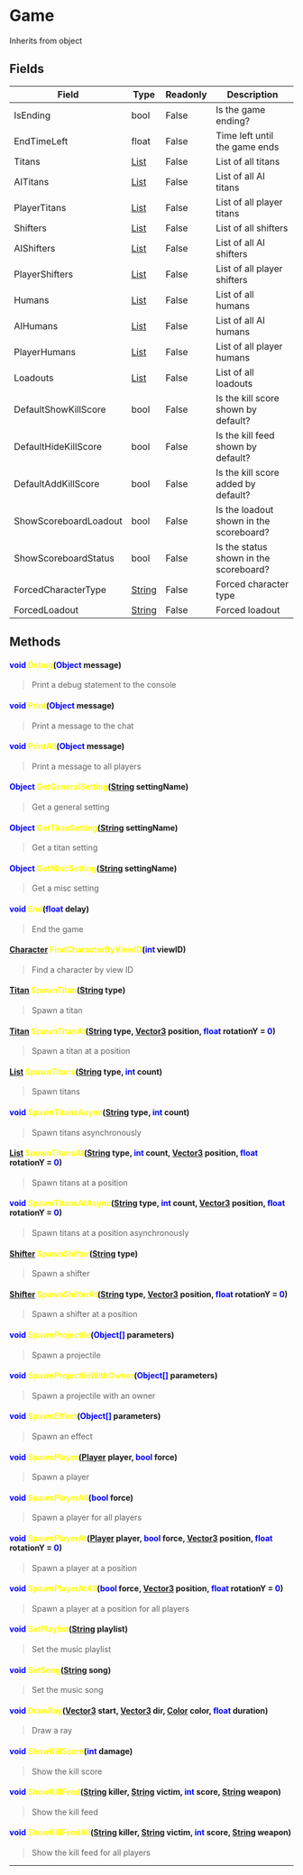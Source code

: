 # Game
Inherits from object
## Fields
|Field|Type|Readonly|Description|
|---|---|---|---|
|IsEnding|bool|False|Is the game ending?|
|EndTimeLeft|float|False|Time left until the game ends|
|Titans|[List](../objects/List.md)|False|List of all titans|
|AITitans|[List](../objects/List.md)|False|List of all AI titans|
|PlayerTitans|[List](../objects/List.md)|False|List of all player titans|
|Shifters|[List](../objects/List.md)|False|List of all shifters|
|AIShifters|[List](../objects/List.md)|False|List of all AI shifters|
|PlayerShifters|[List](../objects/List.md)|False|List of all player shifters|
|Humans|[List](../objects/List.md)|False|List of all humans|
|AIHumans|[List](../objects/List.md)|False|List of all AI humans|
|PlayerHumans|[List](../objects/List.md)|False|List of all player humans|
|Loadouts|[List](../objects/List.md)|False|List of all loadouts|
|DefaultShowKillScore|bool|False|Is the kill score shown by default?|
|DefaultHideKillScore|bool|False|Is the kill feed shown by default?|
|DefaultAddKillScore|bool|False|Is the kill score added by default?|
|ShowScoreboardLoadout|bool|False|Is the loadout shown in the scoreboard?|
|ShowScoreboardStatus|bool|False|Is the status shown in the scoreboard?|
|ForcedCharacterType|[String](../static/String.md)|False|Forced character type|
|ForcedLoadout|[String](../static/String.md)|False|Forced loadout|
## Methods
#### <span style="color:blue;">void</span> <span style="color:yellow;">Debug</span>(<span style="color:blue;">Object</span> message)
> Print a debug statement to the console
#### <span style="color:blue;">void</span> <span style="color:yellow;">Print</span>(<span style="color:blue;">Object</span> message)
> Print a message to the chat
#### <span style="color:blue;">void</span> <span style="color:yellow;">PrintAll</span>(<span style="color:blue;">Object</span> message)
> Print a message to all players
#### <span style="color:blue;">Object</span> <span style="color:yellow;">GetGeneralSetting</span>(<span style="color:blue;">[String](../static/String.md)</span> settingName)
> Get a general setting
#### <span style="color:blue;">Object</span> <span style="color:yellow;">GetTitanSetting</span>(<span style="color:blue;">[String](../static/String.md)</span> settingName)
> Get a titan setting
#### <span style="color:blue;">Object</span> <span style="color:yellow;">GetMiscSetting</span>(<span style="color:blue;">[String](../static/String.md)</span> settingName)
> Get a misc setting
#### <span style="color:blue;">void</span> <span style="color:yellow;">End</span>(<span style="color:blue;">float</span> delay)
> End the game
#### <span style="color:blue;">[Character](../objects/Character.md)</span> <span style="color:yellow;">FindCharacterByViewID</span>(<span style="color:blue;">int</span> viewID)
> Find a character by view ID
#### <span style="color:blue;">[Titan](../objects/Titan.md)</span> <span style="color:yellow;">SpawnTitan</span>(<span style="color:blue;">[String](../static/String.md)</span> type)
> Spawn a titan
#### <span style="color:blue;">[Titan](../objects/Titan.md)</span> <span style="color:yellow;">SpawnTitanAt</span>(<span style="color:blue;">[String](../static/String.md)</span> type, <span style="color:blue;">[Vector3](../objects/Vector3.md)</span> position, <span style="color:blue;">float</span> rotationY = <span style="color:blue;">0</span>)
> Spawn a titan at a position
#### <span style="color:blue;">[List](../objects/List.md)</span> <span style="color:yellow;">SpawnTitans</span>(<span style="color:blue;">[String](../static/String.md)</span> type, <span style="color:blue;">int</span> count)
> Spawn titans
#### <span style="color:blue;">void</span> <span style="color:yellow;">SpawnTitansAsync</span>(<span style="color:blue;">[String](../static/String.md)</span> type, <span style="color:blue;">int</span> count)
> Spawn titans asynchronously
#### <span style="color:blue;">[List](../objects/List.md)</span> <span style="color:yellow;">SpawnTitansAt</span>(<span style="color:blue;">[String](../static/String.md)</span> type, <span style="color:blue;">int</span> count, <span style="color:blue;">[Vector3](../objects/Vector3.md)</span> position, <span style="color:blue;">float</span> rotationY = <span style="color:blue;">0</span>)
> Spawn titans at a position
#### <span style="color:blue;">void</span> <span style="color:yellow;">SpawnTitansAtAsync</span>(<span style="color:blue;">[String](../static/String.md)</span> type, <span style="color:blue;">int</span> count, <span style="color:blue;">[Vector3](../objects/Vector3.md)</span> position, <span style="color:blue;">float</span> rotationY = <span style="color:blue;">0</span>)
> Spawn titans at a position asynchronously
#### <span style="color:blue;">[Shifter](../objects/Shifter.md)</span> <span style="color:yellow;">SpawnShifter</span>(<span style="color:blue;">[String](../static/String.md)</span> type)
> Spawn a shifter
#### <span style="color:blue;">[Shifter](../objects/Shifter.md)</span> <span style="color:yellow;">SpawnShifterAt</span>(<span style="color:blue;">[String](../static/String.md)</span> type, <span style="color:blue;">[Vector3](../objects/Vector3.md)</span> position, <span style="color:blue;">float</span> rotationY = <span style="color:blue;">0</span>)
> Spawn a shifter at a position
#### <span style="color:blue;">void</span> <span style="color:yellow;">SpawnProjectile</span>(<span style="color:blue;">Object[]</span> parameters)
> Spawn a projectile
#### <span style="color:blue;">void</span> <span style="color:yellow;">SpawnProjectileWithOwner</span>(<span style="color:blue;">Object[]</span> parameters)
> Spawn a projectile with an owner
#### <span style="color:blue;">void</span> <span style="color:yellow;">SpawnEffect</span>(<span style="color:blue;">Object[]</span> parameters)
> Spawn an effect
#### <span style="color:blue;">void</span> <span style="color:yellow;">SpawnPlayer</span>(<span style="color:blue;">[Player](../objects/Player.md)</span> player, <span style="color:blue;">bool</span> force)
> Spawn a player
#### <span style="color:blue;">void</span> <span style="color:yellow;">SpawnPlayerAll</span>(<span style="color:blue;">bool</span> force)
> Spawn a player for all players
#### <span style="color:blue;">void</span> <span style="color:yellow;">SpawnPlayerAt</span>(<span style="color:blue;">[Player](../objects/Player.md)</span> player, <span style="color:blue;">bool</span> force, <span style="color:blue;">[Vector3](../objects/Vector3.md)</span> position, <span style="color:blue;">float</span> rotationY = <span style="color:blue;">0</span>)
> Spawn a player at a position
#### <span style="color:blue;">void</span> <span style="color:yellow;">SpawnPlayerAtAll</span>(<span style="color:blue;">bool</span> force, <span style="color:blue;">[Vector3](../objects/Vector3.md)</span> position, <span style="color:blue;">float</span> rotationY = <span style="color:blue;">0</span>)
> Spawn a player at a position for all players
#### <span style="color:blue;">void</span> <span style="color:yellow;">SetPlaylist</span>(<span style="color:blue;">[String](../static/String.md)</span> playlist)
> Set the music playlist
#### <span style="color:blue;">void</span> <span style="color:yellow;">SetSong</span>(<span style="color:blue;">[String](../static/String.md)</span> song)
> Set the music song
#### <span style="color:blue;">void</span> <span style="color:yellow;">DrawRay</span>(<span style="color:blue;">[Vector3](../objects/Vector3.md)</span> start, <span style="color:blue;">[Vector3](../objects/Vector3.md)</span> dir, <span style="color:blue;">[Color](../objects/Color.md)</span> color, <span style="color:blue;">float</span> duration)
> Draw a ray
#### <span style="color:blue;">void</span> <span style="color:yellow;">ShowKillScore</span>(<span style="color:blue;">int</span> damage)
> Show the kill score
#### <span style="color:blue;">void</span> <span style="color:yellow;">ShowKillFeed</span>(<span style="color:blue;">[String](../static/String.md)</span> killer, <span style="color:blue;">[String](../static/String.md)</span> victim, <span style="color:blue;">int</span> score, <span style="color:blue;">[String](../static/String.md)</span> weapon)
> Show the kill feed
#### <span style="color:blue;">void</span> <span style="color:yellow;">ShowKillFeedAll</span>(<span style="color:blue;">[String](../static/String.md)</span> killer, <span style="color:blue;">[String](../static/String.md)</span> victim, <span style="color:blue;">int</span> score, <span style="color:blue;">[String](../static/String.md)</span> weapon)
> Show the kill feed for all players

---

